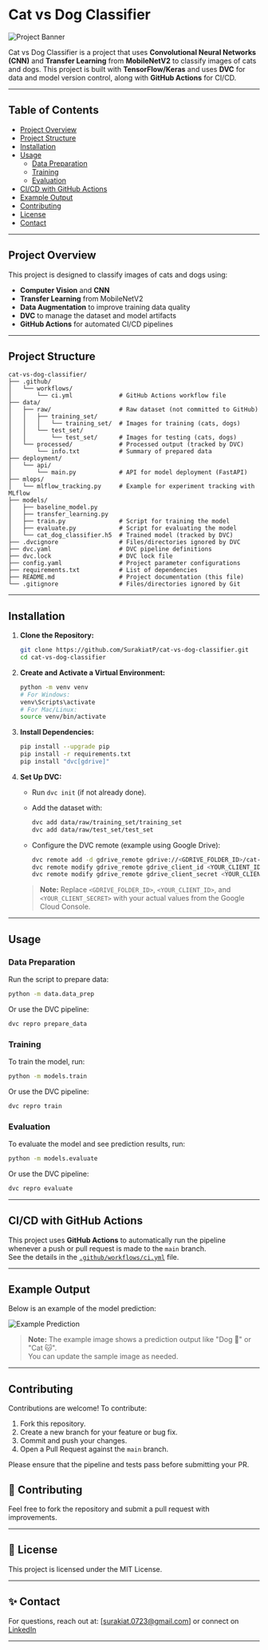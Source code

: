 # Cat vs Dog Classifier

![Project Banner](image.png)

Cat vs Dog Classifier is a project that uses **Convolutional Neural Networks (CNN)** and **Transfer Learning** from **MobileNetV2** to classify images of cats and dogs. This project is built with **TensorFlow/Keras** and uses **DVC** for data and model version control, along with **GitHub Actions** for CI/CD.

---

## Table of Contents

- [Project Overview](#project-overview)
- [Project Structure](#project-structure)
- [Installation](#installation)
- [Usage](#usage)
  - [Data Preparation](#data-preparation)
  - [Training](#training)
  - [Evaluation](#evaluation)
- [CI/CD with GitHub Actions](#cicd-with-github-actions)
- [Example Output](#example-output)
- [Contributing](#contributing)
- [License](#license)
- [Contact](#contact)

---

## Project Overview

This project is designed to classify images of cats and dogs using:
- **Computer Vision** and **CNN**
- **Transfer Learning** from MobileNetV2
- **Data Augmentation** to improve training data quality
- **DVC** to manage the dataset and model artifacts
- **GitHub Actions** for automated CI/CD pipelines

---

## Project Structure

```
cat-vs-dog-classifier/
├── .github/
│   └── workflows/
│       └── ci.yml             # GitHub Actions workflow file
├── data/
│   ├── raw/                   # Raw dataset (not committed to GitHub)
│   │   ├── training_set/
│   │   │   └── training_set/  # Images for training (cats, dogs)
│   │   └── test_set/
│   │       └── test_set/      # Images for testing (cats, dogs)
│   └── processed/             # Processed output (tracked by DVC)
│       └── info.txt           # Summary of prepared data
├── deployment/
│   └── api/
│       └── main.py            # API for model deployment (FastAPI)
├── mlops/
│   └── mlflow_tracking.py     # Example for experiment tracking with MLflow
├── models/
│   ├── baseline_model.py
│   ├── transfer_learning.py
│   ├── train.py               # Script for training the model
│   ├── evaluate.py            # Script for evaluating the model
│   └── cat_dog_classifier.h5  # Trained model (tracked by DVC)
├── .dvcignore                 # Files/directories ignored by DVC
├── dvc.yaml                   # DVC pipeline definitions
├── dvc.lock                   # DVC lock file
├── config.yaml                # Project parameter configurations
├── requirements.txt           # List of dependencies
├── README.md                  # Project documentation (this file)
└── .gitignore                 # Files/directories ignored by Git
```

---

## Installation

1. **Clone the Repository:**

   ```bash
   git clone https://github.com/SurakiatP/cat-vs-dog-classifier.git
   cd cat-vs-dog-classifier
   ```

2. **Create and Activate a Virtual Environment:**

   ```bash
   python -m venv venv
   # For Windows:
   venv\Scripts\activate
   # For Mac/Linux:
   source venv/bin/activate
   ```

3. **Install Dependencies:**

   ```bash
   pip install --upgrade pip
   pip install -r requirements.txt
   pip install "dvc[gdrive]"
   ```

4. **Set Up DVC:**
   - Run `dvc init` (if not already done).
   - Add the dataset with:
     ```bash
     dvc add data/raw/training_set/training_set
     dvc add data/raw/test_set/test_set
     ```
   - Configure the DVC remote (example using Google Drive):

     ```bash
     dvc remote add -d gdrive_remote gdrive://<GDRIVE_FOLDER_ID>/cat-vs-dog-classifier
     dvc remote modify gdrive_remote gdrive_client_id <YOUR_CLIENT_ID>
     dvc remote modify gdrive_remote gdrive_client_secret <YOUR_CLIENT_SECRET>
     ```

   > **Note:** Replace `<GDRIVE_FOLDER_ID>`, `<YOUR_CLIENT_ID>`, and `<YOUR_CLIENT_SECRET>` with your actual values from the Google Cloud Console.

---

## Usage

### Data Preparation

Run the script to prepare data:
```bash
python -m data.data_prep
```
Or use the DVC pipeline:
```bash
dvc repro prepare_data
```

### Training

To train the model, run:
```bash
python -m models.train
```
Or use the DVC pipeline:
```bash
dvc repro train
```

### Evaluation

To evaluate the model and see prediction results, run:
```bash
python -m models.evaluate
```
Or use the DVC pipeline:
```bash
dvc repro evaluate
```

---

## CI/CD with GitHub Actions

This project uses **GitHub Actions** to automatically run the pipeline whenever a push or pull request is made to the `main` branch.  
See the details in the [`.github/workflows/ci.yml`](.github/workflows/ci.yml) file.

---

## Example Output

Below is an example of the model prediction:

![Example Prediction](image-1.png)

> **Note:** The example image shows a prediction output like "Dog 🐶" or "Cat 🐱".  
> You can update the sample image as needed.

---

## Contributing

Contributions are welcome! To contribute:
1. Fork this repository.
2. Create a new branch for your feature or bug fix.
3. Commit and push your changes.
4. Open a Pull Request against the `main` branch.

Please ensure that the pipeline and tests pass before submitting your PR.

## 🤝 Contributing
Feel free to fork the repository and submit a pull request with improvements.

---

## 📜 License
This project is licensed under the MIT License.

---

## ✨ Contact
For questions, reach out at: [surakiat.0723@gmail.com] or connect on [LinkedIn](https://www.linkedin.com/in/surakiat-kansa-ard-171942351/)

---
